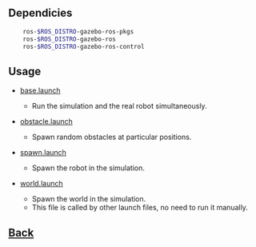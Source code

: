 ## Dependicies
```bash
    ros-$ROS_DISTRO-gazebo-ros-pkgs 
    ros-$ROS_DISTRO-gazebo-ros 
    ros-$ROS_DISTRO-gazebo-ros-control 
```  

## Usage
- [base.launch](./launch/base.launch)
    - Run the simulation and the real robot simultaneously.

- [obstacle.launch](./launch/obstacle.launch)
    - Spawn random obstacles at particular positions.

- [spawn.launch](./launch/spawn.launch)
    - Spawn the robot in the simulation.
    
- [world.launch](./launch/world.launch)
    - Spawn the world in the simulation.
    - This file is called by other launch files, no need to run it manually.

## [Back](../README.md#usage)
